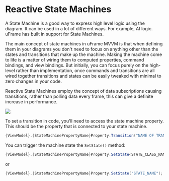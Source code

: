 # Reactive State Machines

A State Machine is a good way to express high level logic using the diagram. It can be used in a lot of different ways. For example, AI logic. uFrame has built in support for State Machines.

The main concept of state machines in uFrame MVVM is that when defining them in your diagrams you don't need to focus on anything other than the states and transitions that make up the machine. Making the machine come to life is a matter of wiring them to computed properties, command bindings, and view bindings. But initially, you can focus purely on the high-level rather than implementation, once commands and transitions are all wired together transitions and states can be easily tweaked with minimal to zero changes in your code.

Reactive State Machines employ the concept of data subscriptions causing transitions, rather than polling data every frame, this can give a definite increase in performance.

![](http://i.imgur.com/CPymbPH.png)

To set a transition in code, you'll need to access the state machine property. This should be the property that is connected to your state machine.

```csharp
{ViewModel}.{StateMachinePropertyName}Property.Transition("NAME OF TRANSITION HERE");
```

You can trigger the machine state the `SetState()` method:

```csharp
{ViewModel}.{StateMachinePropertyName}Property.SetState<STATE_CLASS_NAME>();
```

or

```csharp
{ViewModel}.{StateMachinePropertyName}Property.SetState("STATE_NAME");
```
